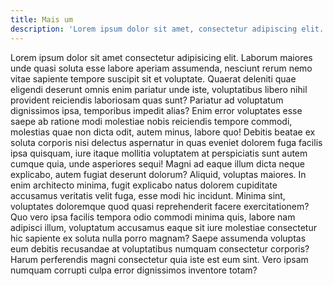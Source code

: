 ```yaml
---
title: Mais um
description: 'Lorem ipsum dolor sit amet, consectetur adipiscing elit.'
---
```



Lorem ipsum dolor sit amet consectetur adipisicing elit. Laborum maiores unde quasi soluta esse labore aperiam assumenda, nesciunt rerum nemo vitae sapiente tempore suscipit sit et voluptate. Quaerat deleniti quae eligendi deserunt omnis enim pariatur unde iste, voluptatibus libero nihil provident reiciendis laboriosam quas sunt? Pariatur ad voluptatum dignissimos ipsa, temporibus impedit alias? Enim error voluptates esse saepe ab ratione modi molestiae nobis reiciendis tempore commodi, molestias quae non dicta odit, autem minus, labore quo! Debitis beatae ex soluta corporis nisi delectus aspernatur in quas eveniet dolorem fuga facilis ipsa quisquam, iure itaque mollitia voluptatem at perspiciatis sunt autem cumque quia, unde asperiores sequi! Magni ad eaque illum dicta neque explicabo, autem fugiat deserunt dolorum? Aliquid, voluptas maiores. In enim architecto minima, fugit explicabo natus dolorem cupiditate accusamus veritatis velit fuga, esse modi hic incidunt. Minima sint, voluptates doloremque quod quasi reprehenderit facere exercitationem? Quo vero ipsa facilis tempora odio commodi minima quis, labore nam adipisci illum, voluptatum accusamus eaque sit iure molestiae consectetur hic sapiente ex soluta nulla porro magnam? Saepe assumenda voluptas eum debitis recusandae at voluptatibus numquam consectetur corporis? Harum perferendis magni consectetur quia iste est eum sint. Vero ipsam numquam corrupti culpa error dignissimos inventore totam?
